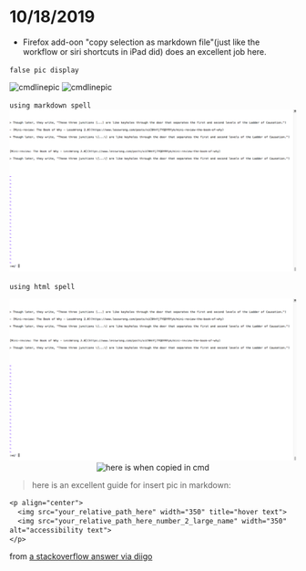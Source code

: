 # 10/18/2019

- Firefox add-oon "copy selection as markdown file"(just like the workflow or siri shortcuts in iPad did) does an excellent job here.

`false pic display`

![cmdlinepic](https://www.dropbox.com/s/axw0ihinwo7w6l8/Screenshot%202019-10-18%2011.35.20.png)
![cmdlinepic](https:/www.dropbox.com/s/axw0ihinwo7w6l8/Screenshot%202019-10-18%2011.35.20.png "copy result")

`using markdown spell`
![example link](./pic/WechatIMG267.png "Copy Result")


`using html spell`

<p align="center">
  <img src="./pic/WechatIMG267.png" width="650" title="Selection coped as markdown, an illustration">
  <img src="https:/www.dropbox.com/s/axw0ihinwo7w6l8/Screenshot%202019-10-18%2011.35.20.png" width="350" alt="here is when copied in cmd">
</p>


> here is an excellent guide for insert pic in markdown:

```
<p align="center"> 
  <img src="your_relative_path_here" width="350" title="hover text"> 
  <img src="your_relative_path_here_number_2_large_name" width="350" alt="accessibility text">
</p>
```
from [a stackoverflow answer via diigo](https://diigo.com/0fri2a)
